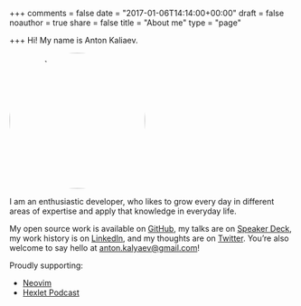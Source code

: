 +++
comments = false
date = "2017-01-06T14:14:00+00:00"
draft = false
noauthor = true
share = false
title = "About me"
type = "page"

+++
Hi! My name is Anton Kaliaev.

<img style="border-radius: 125px; width: 240px;" src="/images/pic.jpeg" alt="portrait"/>

I am an enthusiastic developer, who likes to grow every day in different areas
of expertise and apply that knowledge in everyday life.

My open source work is available on [GitHub](https://github.com/melekes/), my
talks are on [Speaker Deck](https://speakerdeck.com/melekes), my work history
is on [LinkedIn](http://www.linkedin.com/in/melekes), and my thoughts are
on [Twitter](https://twitter.com/akaliaev). You’re also welcome to say
hello at <anton.kalyaev@gmail.com>!

Proudly supporting:

- [Neovim](https://neovim.io/)
- [Hexlet Podcast](https://ru.hexlet.io/blog/categories/podcast)
